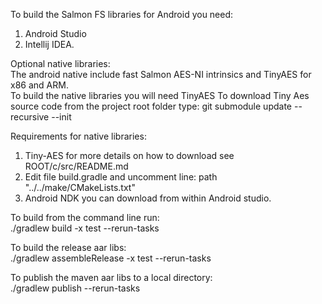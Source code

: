 To build the Salmon FS libraries for Android you need:  
1. Android Studio  
2. Intellij IDEA.  
  
Optional native libraries:  
The android native include fast Salmon AES-NI intrinsics and TinyAES for x86 and ARM.  
To build the native libraries you will need TinyAES 
To download Tiny Aes source code from the project root folder type:
git submodule update --recursive --init

  
Requirements for native libraries:  
1. Tiny-AES for more details on how to download see ROOT/c/src/README.md  
2. Edit file build.gradle and uncomment line: path "../../make/CMakeLists.txt"      
3. Android NDK you can download from within Android studio.    
  
To build from the command line run:  
./gradlew build -x test --rerun-tasks    
  
To build the release aar libs:  
./gradlew assembleRelease -x test --rerun-tasks  
  
To publish the maven aar libs to a local directory:  
./gradlew publish --rerun-tasks  
